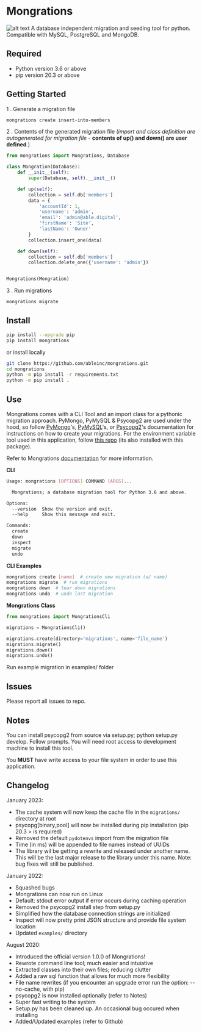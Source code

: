 # Mongrations

![alt text](https://img.icons8.com/dusk/64/000000/database.png "Mongrations Logo")
A database independent migration and seeding tool for python. Compatible with MySQL, PostgreSQL and MongoDB.

## Required

  - Python version 3.6 or above
  - pip version 20.3 or above

## Getting Started

1 . Generate a migration file
```bash
mongrations create insert-into-members
```
2 . Contents of the generated migration file (*import and class definition are 
autogenerated for migration file* - **contents of up() and down() are user defined**.)
```python
from mongrations import Mongrations, Database

class Mongration(Database):
    def __init__(self):
        super(Database, self).__init__()

    def up(self):
        collection = self.db['members']
        data = {
            'accountId': 1,
            'username': 'admin',
            'email': 'admin@able.digital',
            'firstName': 'Site',
            'lastName': 'Owner'
        }
        collection.insert_one(data)

    def down(self):
        collection = self.db['members']
        collection.delete_one({'username': 'admin'})


Mongrations(Mongration)
```
3 . Run migrations
```bash
mongrations migrate
```

## Install

```bash
pip install --upgrade pip
pip install mongrations
```
or install locally
```bash
git clone https://github.com/ableinc/mongrations.git
cd mongrations
python -m pip install -r requirements.txt
python -m pip install .
```

## Use

Mongrations comes with a CLI Tool and an import class for a pythonic migration approach. PyMongo, PyMySQL & Psycopg2 are used under
the hood, so follow <a href="https://api.mongodb.com/python/current/tutorial.html#getting-a-collection">PyMongo</a>'s,
<a href="https://github.com/PyMySQL/PyMySQL">PyMySQL</a>'s, or <a href="https://github.com/psycopg/psycopg2">Psycopg2</a>'s documentation 
for instructions on how to create your migrations. For the environment variable tool used in this application, follow 
<a href='https://github.com/ableinc/pydotenvs'>this repo</a> (its also installed with this package).

Refer to Mongrations <a href="https://mongrations.readthedocs.io/en/latest/">documentation</a> for more information.

**CLI**
```bash
Usage: mongrations [OPTIONS] COMMAND [ARGS]...

  Mongrations; a database migration tool for Python 3.6 and above.

Options:
  --version  Show the version and exit.
  --help     Show this message and exit.

Commands:
  create
  down
  inspect
  migrate
  undo
```
**CLI Examples**
```bash
mongrations create [name]  # create new migration (w/ name)
mongrations migrate  # run migrations
mongrations down  # tear down migrations
mongrations undo  # undo last migration
```

**Mongrations Class**
```python
from mongrations import MongrationsCli

migrations = MongrationsCli()

migrations.create(directory='migrations', name='file_name')
migrations.migrate()
migrations.down()
migrations.undo()
```
Run example migration in examples/ folder

## Issues
Please report all issues to repo.

## Notes
You can install psycopg2 from source via setup.py; python setup.py develop. Follow prompts.
You will need root access to development machine to install this tool.

You **MUST** have write access to your file system in order to use this application.

##  Changelog

January 2023:
  - The cache system will now keep the cache file in the ```migrations/``` directory at root
  - psycopg[binary,pool] will now be installed during pip installation (pip 20.3 > is required)
  - Removed the default ```pydotenvs``` import from the migration file
  - Time (in ms) will be appended to file names instead of UUIDs
  - The library wil be getting a rewrite and released under another name. This will be the last major release to the library under this name. Note: bug fixes will still be published.

January 2022:
  - Squashed bugs
  - Mongrations can now run on Linux
  - Default: stdout error output if error occurs during caching operation
  - Removed the psycopg2 install step from setup.py
  - Simplified how the database connection strings are initialized
  - Inspect will now pretty print JSON structure and provide file system location
  - Updated ```examples/``` directory

August 2020:
  - Introduced the official version 1.0.0 of Mongrations!
  - Rewrote command line tool; much easier and intuiative
  - Extracted classes into their own files; reducing clutter
  - Added a raw sql function that allows for much more flexibility
  - File name rewrites (if you encounter an upgrade error run the option: --no-cache, with pip)
  - psycopg2 is now installed optionally (refer to Notes)
  - Super fast writing to the system
  - Setup.py has been cleaned up. An occasional bug occured when installing
  - Added/Updated examples (refer to Github)
